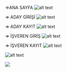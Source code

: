 =>ANA SAYFA 
![alt text](https://res.cloudinary.com/dd4d48hwn/image/upload/v1671393025/kariyernetanasayfa_-_React_App_-_localhost_gmqqoc.png)

=> ADAY GİRİŞİ
![alt text](https://res.cloudinary.com/dd4d48hwn/image/upload/v1671393024/kariyernetgirisyap_-_React_App_-_localhost_iutsje.png)

=> ADAY KAYIT 
![alt text](https://res.cloudinary.com/dd4d48hwn/image/upload/v1671393026/kariyer.net%C3%BCyeol_-_React_App_-_localhost_n4hmvg.png)

=> İŞVEREN GİRİŞ
![alt text](https://res.cloudinary.com/dd4d48hwn/image/upload/v1672984268/i%C5%9Fverengiris_izkk2n.png)

=> İŞVEREN KAYIT
![alt text](https://res.cloudinary.com/dd4d48hwn/image/upload/v1672984268/isveren_kay%C4%B1t_ojgcpo.png)

![alt text](https://res.cloudinary.com/dd4d48hwn/image/upload/v1673949311/chrome-capture-2023-0-11_f2vnmk.gif)


<img src="https://res.cloudinary.com/dd4d48hwn/image/upload/v1673949311/chrome-capture-2023-0-11_f2vnmk.gif" width="auto">
